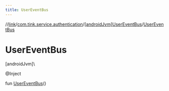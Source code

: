 ```yaml
---
title: UserEventBus
---
```

//[link](../../../index.html)/[com.tink.service.authentication](../index.html)/[[androidJvm]UserEventBus](index.html)/[UserEventBus](-user-event-bus.html)



# UserEventBus



[androidJvm]\




@Inject



fun [UserEventBus](-user-event-bus.html)()




